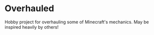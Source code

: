 # Overhauled
Hobby project for overhauling some of Minecraft's mechanics. May be inspired heavily by others!
